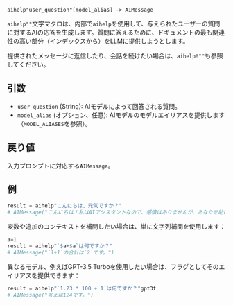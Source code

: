 ```
aihelp"user_question"[model_alias] -> AIMessage
```

`aihelp""`文字マクロは、内部で`aihelp`を使用して、与えられたユーザーの質問に対するAIの応答を生成します。質問に答えるために、ドキュメントの最も関連性の高い部分（インデックスから）をLLMに提供しようとします。

提供されたメッセージに返信したり、会話を続けたい場合は、`aihelp!""`も参照してください。

## 引数

  * `user_question` (String): AIモデルによって回答される質問。
  * `model_alias` (オプション、任意): AIモデルのモデルエイリアスを提供します（`MODEL_ALIASES`を参照）。

## 戻り値

入力プロンプトに対応する`AIMessage`。

## 例

```julia
result = aihelp"こんにちは、元気ですか？"
# AIMessage("こんにちは！私はAIアシスタントなので、感情はありませんが、あなたを助けるためにここにいます。今日はどのようにお手伝いできますか？")
```

変数や追加のコンテキストを補間したい場合は、単に文字列補間を使用します：

```julia
a=1
result = aihelp"`$a+$a`は何ですか？"
# AIMessage("`1+1`の合計は`2`です。")
```

異なるモデル、例えばGPT-3.5 Turboを使用したい場合は、フラグとしてそのエイリアスを提供できます：

```julia
result = aihelp"`1.23 * 100 + 1`は何ですか？"gpt3t
# AIMessage("答えは124です。")
```
